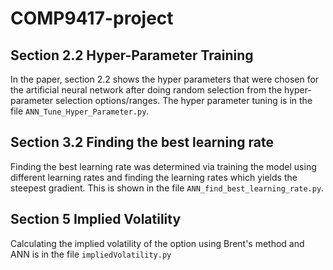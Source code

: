 # COMP9417-project

## Section 2.2 Hyper-Parameter Training
In the paper, section 2.2 shows the hyper parameters that were chosen for the artificial neural network after doing random selection from the hyper-parameter selection options/ranges. The hyper parameter tuning is in the file `ANN_Tune_Hyper_Parameter.py`.

## Section 3.2 Finding the best learning rate
Finding the best learning rate was determined via training the model using different learning rates and finding the learning rates which yields the steepest gradient. This is shown in the file `ANN_find_best_learning_rate.py`.

## Section 5 Implied Volatility
Calculating the implied volatility of the option using Brent's method and ANN is in the file `impliedVolatility.py`
